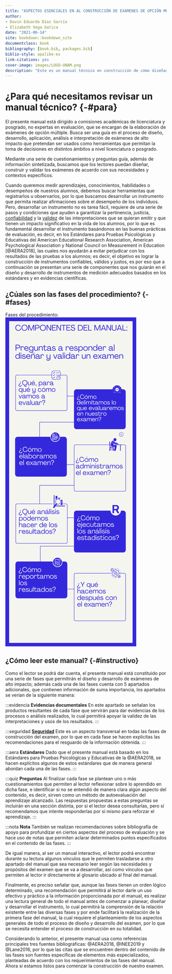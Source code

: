 ```yaml
--- 
title: "ASPECTOS ESENCIALES EN AL CONSTRUCCIÓN DE EXAMENES DE OPCIÓN MÚLTIPLE"
author: 
- Davin Eduardo Díaz García
- Elizabeth Vega Gatica
date: "2021-06-14"
site: bookdown::bookdown_site
documentclass: book
bibliography: [book.bib, packages.bib]
biblio-style: apalike-es
link-citations: yes
cover-image: images/LOGO-UNAM.png
description: "Este es un manual técnico en construcción de cómo diseñar, aplicar y validar exámenes de opción múltiple de alto impacto"
---
```


# ¿Para qué necesitamos revisar un manual técnico? {-#para}

El presente manual está dirigido a comisiones académicas de licenciatura y posgrado, no expertas en evaluación, que se encargan de la elaboración de exámenes de opción múltiple. Busca ser una guía en el proceso de diseño, desarrollo, aplicación, análisis e interpretación de exámenes de alto impacto que pretendan ser usados como herramientas que permitan la toma de decisiones en distintos ámbitos a nivel licenciatura o posgrado.  

Mediante una serie de cuestionamientos y preguntas guía, además de información sintetizada, buscamos que los lectores puedan diseñar, construir y validar los exámenes de acuerdo con sus necesidades y contextos específicos.

Cuando queremos medir aprendizajes, conocimientos, habilidades o desempeños de nuestros alumnos, debemos buscar herramientas que registrarlos u observarlos, por lo que buscamos desarrollar un instrumento que permita realizar afirmaciones sobre el desempeño de los individuos. Pero, desarrollar un instrumento no es tarea fácil, requiere de una serie de pasos y condiciones que ayuden a garantizar la pertinencia, justicia, [confiabilidad](#confiabilidad) y la [validez](#validez-G) de las interpretaciones que se quieran emitir y que tienen un impacto significativo en la vida de los alumnos, por lo que es fundamental desarrollar el instrumento basándonos en las buenas prácticas de evaluación, es decir, en los Estándares para Pruebas Psicológicas y Educativas del American Educational Research Association, American Psychological Association y National Council on Measurement in Education [@AERA2018], las cuales nos ayudarán a evitar perjudicar con los resultados de las pruebas a los alumnos; es decir, el objetivo es lograr la construcción de instrumentos confiables, válidos y justos, es por eso que a continuación se presentan una serie de componentes que nos guiarán en el diseño y desarrollo de instrumentos de medición adecuados basados en los estándares y en evidencias científicas. 

## ¿Cúales son las fases del procedimiento? {-#fases}

Fases del procedimiento: ![](images/infografia.png) 

## ¿Cómo leer este manual? {-#instructivo}

Como el lector se podrá dar cuenta, el presente manual está constituido por una serie de fases que permitirán el diseño y desarrollo de exámenes de alto impacto; además cada una de las fases cuenta con 5 apartados adicionales, que contienen información de suma importancia, los apartados se verían de la siguiente manera:  

:::evidencia
**Evidencias documentales** 
En este apartado se señalan los productos resultantes de cada fase que servirán para dar evidencias de los procesos o análisis realizados, lo cual permitirá apoyar la validez de las interpretaciones y usos de los resultados. 
:::

:::seguridad
[**Seguridad**](#seguridad-G)
Este es un aspecto transversal en todas las fases de construcción del examen, por lo que en cada fase se hacen explicitas las recomendaciones para el resguardo de la información obtenida. 
:::

:::aera
**Estándares** Dado que el presente manual está basado en los Estándares para Pruebas Psicológicas y Educativas de la @AERA2018, se hacen explícitos algunos de estos estándares que de manera general abordan cada una de las fases. 
:::

:::quiz
**Preguntas** Al finalizar cada fase se plantean uno o más cuestionamientos que permiten al lector reflexionar sobre lo aprendido en dicha fase, e identificar si no se entendió de manera clara algún aspecto del contenido, es decir, sirven como un método de autoevaluación del aprendizaje alcanzado. Las respuestas propuestas a estas preguntas se incluirán en una sección distinta, por si el lector desea consultarlas, pero sí recomendamos que intente responderlas por sí mismo para reforzar el aprendizaje.
:::



:::nota
**Nota**
También se realizan recomendaciones sobre bibliografía de apoyo para profundizar en ciertos aspectos del proceso de evaluación y se hace uso de notas que permiten aclarar determinados puntos especificados en el contenido de las fases.
:::

De igual manera, al ser un manual interactivo, el lector podrá encontrar durante su lectura algunos vínculos que le permiten trasladarse a otro apartado del manual que sea necesario leer según las necesidades y propósitos del examen que se va a desarrollar, así como vínculos que permiten al lector ir directamente al glosario ubicado al final del manual. 

Finalmente, es preciso señalar que, aunque las fases tienen un orden lógico determinado, una recomendación que permitirá al lector darle un uso efectivo y práctico a la información proporcionada por el manual, es realizar una lectura general de todo el manual antes de comenzar a planear, diseñar y desarrollar el instrumento, lo cual permitirá la comprensión de la relación existente entre las diversas fases y por ende facilitará la realización de la primera fase del manual, la cual requiere el planteamiento de los aspectos generales de todo el proceso de diseño y desarrollo del examen, por lo que se necesita entender el proceso de construcción en su totalidad.

Considerando lo anterior, el presente manual usa como referencias principales tres fuentes bibliográficas:  @AERA2018, @INEE2019 y @Lane2016, por lo que las citas que se encuentren dentro del contenido de las fases son fuentes específicas de elementos más especializados, planteadas de acuerdo con los requerimientos de las fases del manual. 
Ahora si estamos listos para comenzar la construcción de nuestro examen. 
